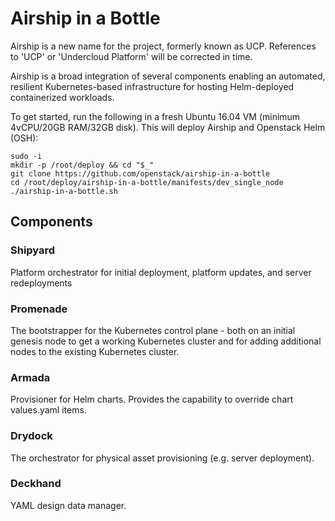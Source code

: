 # Airship in a Bottle

Airship is a new name for the project, formerly known as UCP.  References to
'UCP' or 'Undercloud Platform' will be corrected in time.

Airship is a broad integration of several components
enabling an automated, resilient Kubernetes-based infrastructure for hosting
Helm-deployed containerized workloads.

To get started, run the following in a fresh Ubuntu 16.04 VM
(minimum 4vCPU/20GB RAM/32GB disk). This will deploy Airship and Openstack Helm
(OSH):
```
sudo -i
mkdir -p /root/deploy && cd "$_"
git clone https://github.com/openstack/airship-in-a-bottle
cd /root/deploy/airship-in-a-bottle/manifests/dev_single_node
./airship-in-a-bottle.sh
```

## Components

### Shipyard

Platform orchestrator for initial deployment, platform updates, and server
redeployments

### Promenade

The bootstrapper for the Kubernetes control plane - both on an initial genesis node
to get a working Kubernetes cluster and for adding additional nodes to the existing
Kubernetes cluster.

### Armada

Provisioner for Helm charts. Provides the capability to override chart values.yaml
items.

### Drydock

The orchestrator for physical asset provisioning (e.g. server deployment).

### Deckhand

YAML design data manager.
